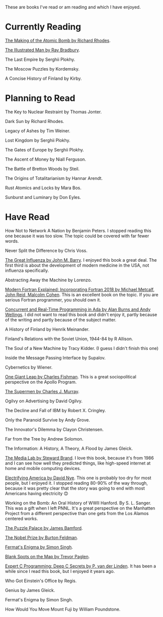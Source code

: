 These are books I've read or am reading and which I have enjoyed.

# Currently Reading

[The Making of the Atomic Bomb by Richard Rhodes](https://en.wikipedia.org/wiki/The_Making_of_the_Atomic_Bomb).

[The Illustrated Man by Ray Bradbury](https://en.wikipedia.org/wiki/The_Illustrated_Man).

The Last Empire by Serghii Plokhy.

The Moscow Puzzles by Kordemsky.

A Concise History of Finland by Kirby.

# Planning to Read

The Key to Nuclear Restraint by Thomas Jonter.

Dark Sun by Richard Rhodes.

Legacy of Ashes by Tim Weiner.

Lost Kingdom by Serghii Plokhy.

The Gates of Europe by Serghii Plokhy.

The Ascent of Money by Niall Ferguson.

The Battle of Bretton Woods by Steil.

The Origins of Totalitarianism by Hannar Arendt.

Rust Atomics and Locks by Mara Bos.

Sunburst and Luminary by Don Eyles.

# Have Read

How Not to Network A Nation by Benjamin Peters.
I stopped reading this one because it was too slow.  The topic could be covered with far fewer words.

Never Split the Difference by Chris Voss.

[The Great Influenza by John M. Barry](https://www.penguinrandomhouse.com/books/288950/the-great-influenza-by-john-m-barry/).
I enjoyed this book a great deal.  The first third is about the development of modern medicine in the USA, not influenza specifically.

Abstracting Away the Machine by Lorenzo.

[Modern Fortran Explained: Incorporating Fortran 2018 by Michael Metcalf, John Reid, Malcolm Cohen](https://academic.oup.com/book/26799).
This is an excellent book on the topic.  If you are serious Fortran programmer, you should own it.

[Concurrent and Real-Time Programming in Ada by Alan Burns and Andy Wellings](https://doi.org/10.1017/CBO9780511611230).
I did not want to read this book and didn't enjoy it, partly because of the writing and partly because of the subject matter.

A History of Finland by Henrik Meinander.

Finland's Relations with the Soviet Union, 1944-84 by R Allison.

The Soul of a New Machine by Tracy Kidder.  (I guess I didn't finish this one)

Inside the Message Passing Interface by Supalov.

Cybernetics by Wiener.

[One Giant Leap by Charles Fishman](https://www.simonandschuster.com/books/One-Giant-Leap/Charles-Fishman/9781501106309).
This is a great sociopolitical perspective on the Apollo Program.

[The Supermen by Charles J. Murray](https://www.wiley.com/en-ie/The+Supermen:+The+Story+of+Seymour+Cray+and+the+Technical+Wizards+Behind+the+Supercomputer-p-9780471048855).

Ogilvy on Advertising by David Ogilvy.

The Decline and Fall of IBM by Robert X. Cringley.

Only the Paranoid Survive by Andy Grove.

The Innovator's Dilemma by Clayon Christensen.

Far from the Tree by Andrew Solomon.

The Information: A History, A Theory, A Flood by James Gleick.

[The Media Lab by Steward Brand](https://www.media.mit.edu/publications/the-media-lab-inventing-the-future-book/).
I love this book, because it's from 1986 and I can see how well they predicted things, 
like high-speed internet at home and mobile computing devices.

[Electrifying America by David Nye](https://mitpress.mit.edu/9780262140485/).
This one is probably too dry for most people, but I enjoyed it.
I stopped reading 80-90% of the way through, because it was pretty clear that the story was 
going to end with most Americans having electricity 😊

Working on the Bomb: An Oral History of WWII Hanford. By S. L. Sanger.
This was a gift when I left PNNL.  It's a great perspective on the Manhatten Project from a different perspective
than one gets from the Los Alamos centered works.

[The Puzzle Palace by James Bamford](https://en.wikipedia.org/wiki/The_Puzzle_Palace).

[The Nobel Prize by Burton Feldman](https://www.simonandschuster.com/books/The-Nobel-Prize/Burton-Feldman/9781611457247).

[Fermat's Enigma by Simon Singh](https://en.wikipedia.org/wiki/Fermat%27s_Last_Theorem_(book)).

[Blank Spots on the Map by Trevor Paglen](https://www.penguinrandomhouse.com/books/302310/blank-spots-on-the-map-by-trevor-paglen/).

[Expert C Programming: Deep C Secrets by P. van der Linden](https://www.oreilly.com/library/view/expert-c-programming/0131774298/).
It has been a while since I read this book, but I enjoyed it years ago.

Who Got Einstein's Office by Regis.

Genius by James Gleick.

Fermat's Enigma by Simon Singh.

How Would You Move Mount Fuji by William Poundstone.
